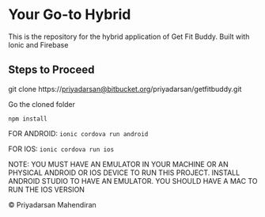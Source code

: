 # Your Go-to Hybrid

This is the repository for the hybrid application of Get Fit Buddy. Built with Ionic and Firebase

## Steps to Proceed

git clone https://priyadarsan@bitbucket.org/priyadarsan/getfitbuddy.git

Go the cloned folder

`npm install`

FOR ANDROID: `ionic cordova run android`

FOR IOS: `ionic cordova run ios`

NOTE: YOU MUST HAVE AN EMULATOR IN YOUR MACHINE OR AN PHYSICAL ANDROID OR IOS DEVICE TO RUN THIS PROJECT. INSTALL ANDROID STUDIO TO HAVE AN EMULATOR. YOU SHOULD HAVE A MAC TO RUN THE IOS VERSION

© Priyadarsan Mahendiran